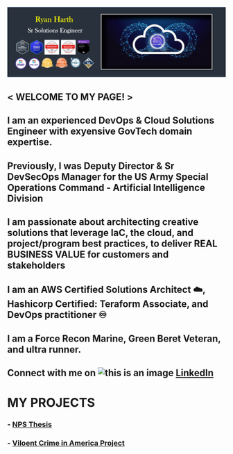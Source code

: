 ![this is an image](GitHub_Banner.jpg)

## < WELCOME TO MY PAGE! >

## I am an experienced DevOps & Cloud Solutions Engineer with exyensive GovTech domain expertise. 

## Previously, I was Deputy Director & Sr DevSecOps Manager for the US Army Special Operations Command - Artificial Intelligence Division  

## I am passionate about architecting creative solutions that leverage IaC, the cloud, and project/program best practices, to deliver REAL BUSINESS VALUE for customers and stakeholders 

## I am an AWS Certified Solutions Architect ☁️, Hashicorp Certified: Teraform Associate, and DevOps practitioner ♾️    

## I am a Force Recon Marine, Green Beret Veteran, and ultra runner.
            
## Connect with me on ![this is an image](https://findicons.com/files/icons/1979/social/50/linkedin.png) [LinkedIn](https://www.linkedin.com/in/ryan-m-harth/)

# MY PROJECTS
### - [NPS Thesis](https://calhoun.nps.edu/handle/10945/61341)
### - [Viloent Crime in America Project](https://drive.google.com/file/d/1T_kxDkPaK_rU1fyFrs26KKQpWPvzwvxG/view?usp=sharing)
